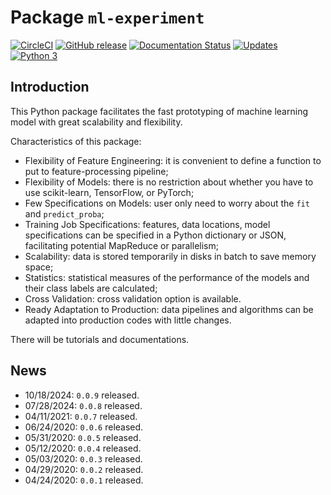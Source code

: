 # Package `ml-experiment`

[![CircleCI](https://circleci.com/gh/stephenhky/ml-experiment.svg?style=svg)](https://circleci.com/gh/stephenhky/ml-experiment.svg)
[![GitHub release](https://img.shields.io/github/release/stephenhky/ml-experiment.svg?maxAge=3600)](https://github.com/stephenhky/ml-experiment/releases)
[![Documentation Status](https://readthedocs.org/projects/ml-experiment/badge/?version=latest)](https://ml-experiment.readthedocs.io/en/latest/?badge=latest)
[![Updates](https://pyup.io/repos/github/stephenhky/ml-experiment/shield.svg)](https://pyup.io/repos/github/stephenhky/ml-experiment/)
[![Python 3](https://pyup.io/repos/github/stephenhky/ml-experiment/python-3-shield.svg)](https://pyup.io/repos/github/stephenhky/ml-experiment/)

## Introduction

This Python package facilitates the fast prototyping of
machine learning model with great scalability and flexibility.

Characteristics of this package:

* Flexibility of Feature Engineering: it is convenient to define a function to 
put to feature-processing pipeline;
* Flexibility of Models: there is no restriction about whether you have to use
scikit-learn, TensorFlow, or PyTorch;
* Few Specifications on Models: user only need to worry about the `fit`
and `predict_proba`;
* Training Job Specifications: features, data locations, model specifications can
be specified in a Python dictionary or JSON, facilitating potential
MapReduce or parallelism;
* Scalability: data is stored temporarily in disks in batch
to save memory space;
* Statistics: statistical measures of the performance of the models and
their class labels are calculated;
* Cross Validation: cross validation option is available.
* Ready Adaptation to Production: data pipelines and algorithms can be adapted into
production codes with little changes.

There will be tutorials and documentations.

## News

* 10/18/2024: `0.0.9` released.
* 07/28/2024: `0.0.8` released.
* 04/11/2021: `0.0.7` released.
* 06/24/2020: `0.0.6` released.
* 05/31/2020: `0.0.5` released.
* 05/12/2020: `0.0.4` released.
* 05/03/2020: `0.0.3` released.
* 04/29/2020: `0.0.2` released.
* 04/24/2020: `0.0.1` released.
